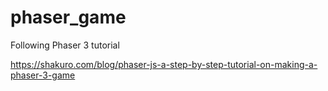 # phaser_game

Following Phaser 3 tutorial 

https://shakuro.com/blog/phaser-js-a-step-by-step-tutorial-on-making-a-phaser-3-game
